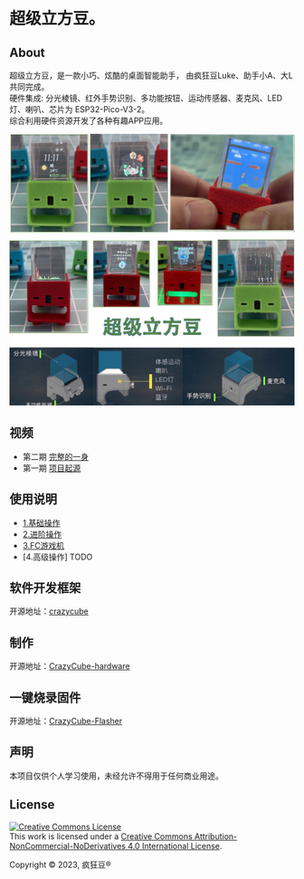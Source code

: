 # 超级立方豆。



## About
超级立方豆，是一款小巧、炫酷的桌面智能助手， 由疯狂豆Luke、助手小A、大L 共同完成。  
硬件集成: 分光棱镜、红外手势识别、多功能按钮、运动传感器、麦克风、LED灯、喇叭、芯片为 ESP32-Pico-V3-2。  
综合利用硬件资源开发了各种有趣APP应用。   


![Image of CrazyCube Flasher GUI](images/crazycube.jpg)



## 视频
* 第二期 [完整的一身](https://www.bilibili.com/video/BV1Xs4y1A7rm)
* 第一期 [项目起源](https://www.bilibili.com/video/BV1oe411L7X8)


## 使用说明

* [1.基础操作](https://www.bilibili.com/video/BV1WM411G74T)
* [2.进阶操作](https://www.bilibili.com/video/BV1Vk4y1n7Rx)
* [3.FC游戏机](https://www.bilibili.com/video/BV1nT411h7Av) 
* [4.高级操作] TODO

## 软件开发框架 

开源地址：[crazycube](https://github.com/crazy-luke/crazycube)


## 制作
开源地址：[CrazyCube-hardware](https://github.com/crazy-luke/CrazyCube-hardware)

## 一键烧录固件
开源地址：[CrazyCube-Flasher](https://github.com/crazy-luke/CrazyCube-Flasher)



## 声明
本项目仅供个人学习使用，未经允许不得用于任何商业用途。


## License

<a rel="license" href="http://creativecommons.org/licenses/by-nc-nd/4.0/"><img alt="Creative Commons License" style="border-width:0" src="https://i.creativecommons.org/l/by-nc-nd/4.0/88x31.png" /></a><br />This work is licensed under a <a rel="license" href="http://creativecommons.org/licenses/by-nc-nd/4.0/">Creative Commons Attribution-NonCommercial-NoDerivatives 4.0 International License</a>.

Copyright © 2023, 疯狂豆® 